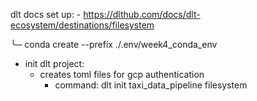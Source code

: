 dlt docs set up:
    - https://dlthub.com/docs/dlt-ecosystem/destinations/filesystem


╰─ conda create --prefix ./.env/week4_conda_env

- init dlt project:
  - creates toml files for gcp authentication
    - command: dlt init taxi_data_pipeline filesystem
